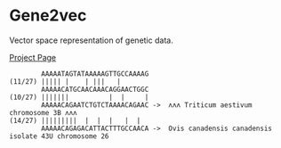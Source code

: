 # Gene2vec
Vector space representation of genetic data. 

[Project Page](https://davidcox143.github.io/Gene2vec/)

```
        AAAAATAGTATAAAAAGTTGCCAAAAG
(11/27) ||||| |    | |||   |         
        AAAAACATGCAACAAACAGGAACTGGC 
(10/27) |||||||          |  |     |  
        AAAAACAGAATCTGTCTAAAACAGAAC ->  ʌʌʌ Triticum aestivum chromosome 3B ʌʌʌ
(14/27) |||||||||  |  |  |   |  |    
        AAAAACAGAGACATTACTTTGCCAACA ->  Ovis canadensis canadensis isolate 43U chromosome 26 
```
